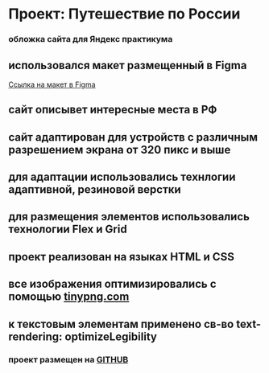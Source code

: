 # Проект: Путешествие по России

### обложка сайта для Яндекс практикума

 ## использовался макет размещенный в **Figma** 
 [Ссылка на макет в Figma](https://www.figma.com/file/5S2WSbEFL6awjVWJ0NWL8Q/Sprint-3_-Russia-_-desktop-mobile?node-id=28503%3A0)

 ## сайт описывет интересные места в РФ

 ## сайт адаптирован для устройств с различным разрешением экрана от 320 пикс и выше 
 ## для адаптации использовались технлогии адаптивной, резиновой верстки
 ## для размещения элементов использовались технологии Flex и Grid
 ## проект реализован на языках HTML и CSS
 ## все изображения оптимизировались с помощью [tinypng.com](https://tinypng.com/)
 ## к текстовым элементам применено св-во text-rendering: optimizeLegibility

### проект размещен на [GITHUB](https://konstantin0099.github.io/russian-travel/index.html)